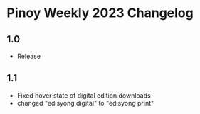 # Pinoy Weekly 2023 Changelog

## 1.0 

- Release

## 1.1

- Fixed hover state of digital edition downloads
- changed "edisyong digital" to "edisyong print"
